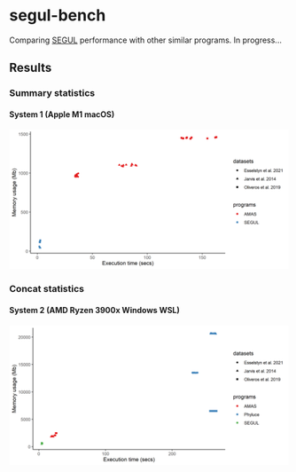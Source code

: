 # segul-bench

Comparing [SEGUL](https://github.com/hhandika/segul) performance with other similar programs. In progress...

## Results

### Summary statistics

#### System 1 (Apple M1 macOS)

![results](figures/macOS_summary_stats.png)

### Concat statistics

#### System 2 (AMD Ryzen 3900x Windows WSL)

![results](figures/WindowsWSL_concat_stats.png)